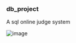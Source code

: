 ### db_project

A sql online judge system

![image](https://github.com/Ztrura/db_project/assets/76651058/7f20af00-ae52-4332-8c08-23c3a55fe839)
